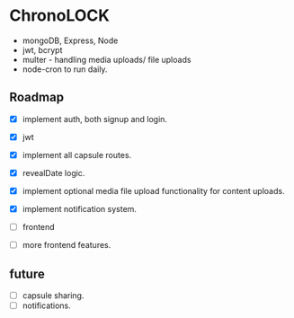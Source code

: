 # ChronoLOCK

- mongoDB, Express, Node
- jwt, bcrypt
- multer - handling media uploads/ file uploads
- node-cron to run daily. 


## Roadmap
- [x] implement auth, both signup and login.
- [x] jwt
- [x] implement all capsule routes.
- [x] revealDate logic.
- [x] implement optional media file upload functionality for content uploads.
- [x] implement notification system.
- [ ] frontend
- [ ] more frontend features.


## future  
- [ ] capsule sharing.
- [ ] notifications. 